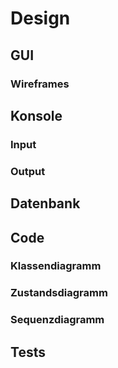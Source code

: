 # Design
## GUI
### Wireframes
## Konsole
### Input
### Output
## Datenbank
## Code
### Klassendiagramm
### Zustandsdiagramm
### Sequenzdiagramm
## Tests